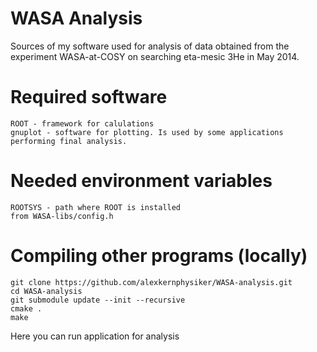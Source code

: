 WASA Analysis
=============
Sources of my software used for analysis of data obtained from the experiment WASA-at-COSY on searching eta-mesic 3He in May 2014.


Required software
=================
	ROOT - framework for calulations
	gnuplot - software for plotting. Is used by some applications performing final analysis.


Needed environment variables
============================
	ROOTSYS - path where ROOT is installed
	from WASA-libs/config.h


Compiling other programs (locally)
========================

	git clone https://github.com/alexkernphysiker/WASA-analysis.git
	cd WASA-analysis
	git submodule update --init --recursive
	cmake .
	make

Here you can run application for analysis

